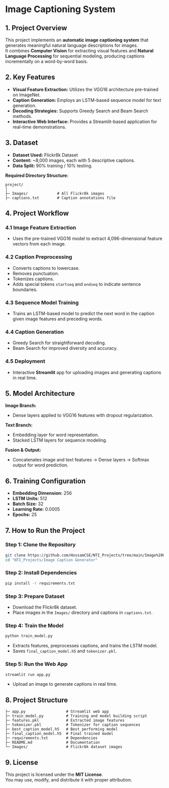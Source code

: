 # Image Captioning System

## 1. Project Overview
This project implements an **automatic image captioning system** that generates meaningful natural language descriptions for images.  
It combines **Computer Vision** for extracting visual features and **Natural Language Processing** for sequential modeling, producing captions incrementally on a word-by-word basis.

## 2. Key Features
- **Visual Feature Extraction:** Utilizes the VGG16 architecture pre-trained on ImageNet.  
- **Caption Generation:** Employs an LSTM-based sequence model for text generation.  
- **Decoding Strategies:** Supports Greedy Search and Beam Search methods.  
- **Interactive Web Interface:** Provides a Streamlit-based application for real-time demonstrations.

## 3. Dataset
- **Dataset Used:** Flickr8k Dataset  
- **Content:** ~8,000 images, each with 5 descriptive captions.  
- **Data Split:** 90% training / 10% testing.

**Required Directory Structure:**
```
project/
│
├─ Images/             # All Flickr8k images
├─ captions.txt        # Caption annotations file
```

## 4. Project Workflow

### 4.1 Image Feature Extraction
- Uses the pre-trained VGG16 model to extract 4,096-dimensional feature vectors from each image.

### 4.2 Caption Preprocessing
- Converts captions to lowercase.  
- Removes punctuation.  
- Tokenizes captions.  
- Adds special tokens `startseq` and `endseq` to indicate sentence boundaries.

### 4.3 Sequence Model Training
- Trains an LSTM-based model to predict the next word in the caption given image features and preceding words.

### 4.4 Caption Generation
- Greedy Search for straightforward decoding.  
- Beam Search for improved diversity and accuracy.

### 4.5 Deployment
- Interactive **Streamlit** app for uploading images and generating captions in real time.

## 5. Model Architecture

**Image Branch:**  
- Dense layers applied to VGG16 features with dropout regularization.

**Text Branch:**  
- Embedding layer for word representation.  
- Stacked LSTM layers for sequence modeling.

**Fusion & Output:**  
- Concatenates image and text features → Dense layers → Softmax output for word prediction.

## 6. Training Configuration
- **Embedding Dimension:** 256  
- **LSTM Units:** 512  
- **Batch Size:** 32  
- **Learning Rate:** 0.0005  
- **Epochs:** 25

## 7. How to Run the Project

### Step 1: Clone the Repository
```bash
git clone https://github.com/HossamCSE/NTI_Projects/tree/main/Image%20Caption%20Generator.git
cd "NTI_Projects/Image Caption Generator"
```

### Step 2: Install Dependencies
```bash
pip install -r requirements.txt
```

### Step 3: Prepare Dataset
- Download the Flickr8k dataset.  
- Place images in the `Images/` directory and captions in `captions.txt`.

### Step 4: Train the Model
```bash
python train_model.py
```
- Extracts features, preprocesses captions, and trains the LSTM model.  
- Saves `final_caption_model.h5` and `tokenizer.pkl`.

### Step 5: Run the Web App
```bash
streamlit run app.py
```
- Upload an image to generate captions in real time.

## 8. Project Structure
```
├─ app.py                  # Streamlit web app
├─ train_model.py          # Training and model building script
├─ features.pkl            # Extracted image features
├─ tokenizer.pkl           # Tokenizer for caption sequences
├─ best_caption_model.h5   # Best performing model
├─ final_caption_model.h5  # Final trained model
├─ requirements.txt        # Dependencies
├─ README.md               # Documentation
└─ Images/                 # Flickr8k dataset images
```

## 9. License
This project is licensed under the **MIT License**.  
You may use, modify, and distribute it with proper attribution.
